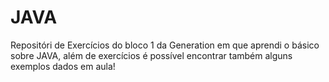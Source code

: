 # JAVA
Repositóri de Exercícios do bloco 1 da Generation em que aprendi o básico sobre JAVA, além de exercícios é possível encontrar também alguns exemplos dados em aula!

